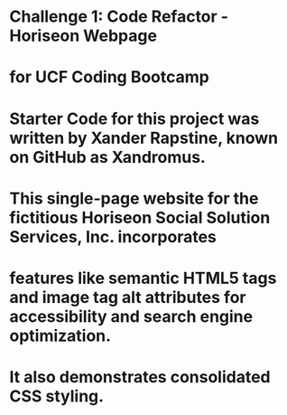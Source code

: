# Challenge 1: Code Refactor - Horiseon Webpage
# for UCF Coding Bootcamp

# Starter Code for this project was written by Xander Rapstine, known on GitHub as Xandromus.

# This single-page website for the fictitious Horiseon Social Solution Services, Inc. incorporates 
# features like semantic HTML5 tags and image tag alt attributes for accessibility and search engine optimization.  
# It also demonstrates consolidated CSS styling.
